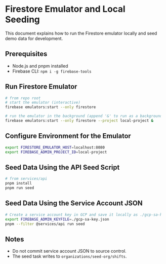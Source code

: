 # Firestore Emulator and Local Seeding

This document explains how to run the Firestore emulator locally and seed demo data for development.

## Prerequisites

- Node.js and pnpm installed
- Firebase CLI: `npm i -g firebase-tools`

## Run Firestore Emulator

```bash
# from repo root
# start the emulator (interactive)
firebase emulators:start --only firestore

# run the emulator in the background (append '&' to run as a background process)
firebase emulators:start --only firestore --project local-project &
```

## Configure Environment for the Emulator

```bash
export FIRESTORE_EMULATOR_HOST=localhost:8080
export FIREBASE_ADMIN_PROJECT_ID=local-project
```

## Seed Data Using the API Seed Script

```bash
# from services/api
pnpm install
pnpm run seed
```

## Seed Data Using the Service Account JSON

```bash
# Create a service account key in GCP and save it locally as ./gcp-sa-key.json
export FIREBASE_ADMIN_KEYFILE=./gcp-sa-key.json
pnpm --filter @services/api run seed
```

## Notes

- Do not commit service account JSON to source control.
- The seed task writes to `organizations/seed-org/shifts`.
